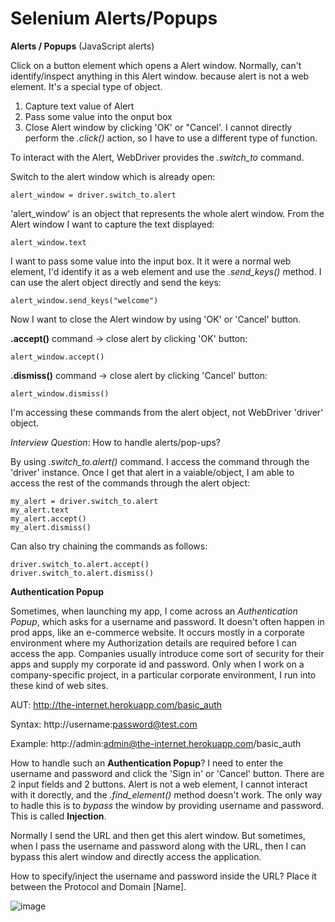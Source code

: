 # Selenium Alerts/Popups

__Alerts / Popups__ (JavaScript alerts)


Click on a button element which opens a Alert window. Normally, can't identify/inspect anything in this Alert window. because alert is not a web element. It's a special type of object.

1) Capture text value of Alert
2) Pass some value into the onput box
3) Close Alert window by clicking 'OK' or "Cancel'. I cannot directly perform the _.click()_ action, so I have to use a different type of function.

To interact with the Alert, WebDriver provides the _.switch_to_ command.

Switch to the alert window which is already open:

	alert_window = driver.switch_to.alert

'alert_window' is an object that represents the whole alert window. From the Alert window I want to capture the text displayed:

	alert_window.text

I want to pass some value into the input box. It it were a normal web element, I'd identify it as a web element and use the _.send_keys()_ method. I can use the alert object directly and send the keys:

	alert_window.send_keys("welcome")

Now I want to close the Alert window by using 'OK' or 'Cancel' button.

__.accept()__ command -> close alert by clicking 'OK' button:

	alert_window.accept()

__.dismiss()__ command -> close alert by clicking 'Cancel' button:

	alert_window.dismiss()

I'm accessing these commands from the alert object, not WebDriver 'driver' object.

_Interview Question_: How to handle alerts/pop-ups?

By using _.switch_to.alert()_ command. I access the command through the 'driver' instance. Once I get that alert in a vaiable/object, I am able to access the rest of the commands through the alert object:

	my_alert = driver.switch_to.alert
	my_alert.text
	my_alert.accept()
	my_alert.dismiss()

Can also try chaining the commands as follows:

	driver.switch_to.alert.accept()
	driver.switch_to.alert.dismiss()
	

__Authentication Popup__

Sometimes, when launching my app, I come across an _Authentication Popup_, which asks for a username and password. It doesn't often happen in prod apps, like an e-commerce website. It occurs mostly in a corporate environment where my Authorization details are required before I can access the app. Companies usually introduce come sort of security for their apps and supply my corporate id and password. Only when I work on a company-specific project, in a particular corporate environment, I run into these kind of web sites.

AUT: http://the-internet.herokuapp.com/basic_auth

Syntax: http://username:password@test.com

Example: http://admin:admin@the-internet.herokuapp.com/basic_auth


How to handle such an __Authentication Popup__? I need to enter the username and password and click the 'Sign in' or 'Cancel' button. There are 2 input fields and 2 buttons.
Alert is not a web element, I cannot interact with it dorectly, and the _.find_element()_ method doesn't work. The only way to hadle this is to _bypass_ the window by providing username and password. This is called __Injection__.

Normally I send the URL and then get this alert window. But sometimes, when I pass the username and password along with the URL, then I can bypass this alert window and directly access the application.

How to specify/inject the username and password inside the URL? Place it between the Protocol and Domain [Name].

![image](https://user-images.githubusercontent.com/70295997/206785270-9413cc79-7f8a-4760-aa6b-07262d535dd5.png)

